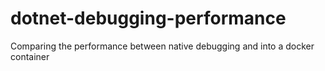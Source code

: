 # dotnet-debugging-performance
Comparing the performance between native debugging and into a docker container
